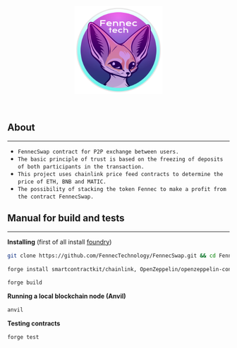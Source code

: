 <br/>
<p align="center">
<a href="" target="_blank">
<img src="logo.svg" width="200">
</a>
</p>
<br/>

## About
___
* `FennecSwap contract for P2P exchange between users.`
* `The basic principle of trust is based on the freezing of deposits of both participants in the transaction.`
* `This project uses chainlink price feed contracts to determine the price of ETH, BNB and MATIC.`
* `The possibility of stacking the token Fennec to make a profit from the contract FennecSwap.`
## Manual for build and tests
___

**Installing** (first of all install [foundry](https://book.getfoundry.sh/))

```bash
git clone https://github.com/FennecTechnology/FennecSwap.git && cd FennecSwap
```

```bash
forge install smartcontractkit/chainlink, OpenZeppelin/openzeppelin-contracts, foundry-rs/forge-std
```

```bash
forge build
```

**Running a local blockchain node (Anvil)**

```bash
anvil
```

**Testing contracts**
```bash
forge test
```